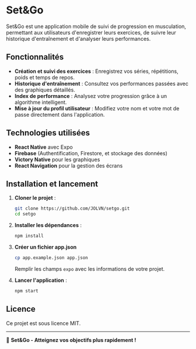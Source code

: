 # Set&Go

Set&Go est une application mobile de suivi de progression en musculation, permettant aux utilisateurs d'enregistrer leurs exercices, de suivre leur historique d'entraînement et d'analyser leurs performances.

## Fonctionnalités

- **Création et suivi des exercices** : Enregistrez vos séries, répétitions, poids et temps de repos.
- **Historique d'entraînement** : Consultez vos performances passées avec des graphiques détaillés.
- **Index de performance** : Analysez votre progression grâce à un algorithme intelligent.
- **Mise à jour du profil utilisateur** : Modifiez votre nom et votre mot de passe directement dans l'application.

## Technologies utilisées

- **React Native** avec Expo
- **Firebase** (Authentification, Firestore, et stockage des données)
- **Victory Native** pour les graphiques
- **React Navigation** pour la gestion des écrans

## Installation et lancement

1. **Cloner le projet** :
   ```sh
   git clone https://github.com/JOLVN/setgo.git
   cd setgo
   ```

2. **Installer les dépendances** :
   ```sh
   npm install
   ```
3. **Créer un fichier app.json**
   ```sh
   cp app.example.json app.json
   ```
   Remplir les champs `expo` avec les informations de votre projet.

4. **Lancer l'application** :
   ```sh
   npm start
   ```

## Licence

Ce projet est sous licence MIT.

---

🚀 **Set&Go - Atteignez vos objectifs plus rapidement !**


